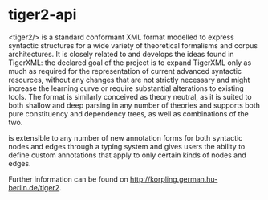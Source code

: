 # tiger2-api

&lt;tiger2/> is a standard conformant XML format modelled to express syntactic structures for a wide variety of theoretical formalisms and corpus architectures. It is closely related to and develops the ideas found in TigerXML: the declared goal of the project is to expand TigerXML only as much as required for the representation of current advanced syntactic resources, without any changes that are not strictly necessary and might increase the learning curve or require substantial alterations to existing tools. The format is similarly conceived as theory neutral, as it is suited to both shallow and deep parsing in any number of theories and supports both pure constituency and dependency trees, as well as combinations of the two. 

<tiger2/>is extensible to any number of new annotation forms for both syntactic nodes and edges through a typing system and gives users the ability to define custom annotations that apply to only certain kinds of nodes and edges.

Further information can be found on http://korpling.german.hu-berlin.de/tiger2.


